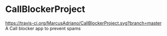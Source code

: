 # CallBlockerProject
https://travis-ci.org/MarcusAdriano/CallBlockerProject.svg?branch=master
A Call blocker app to prevent spams
